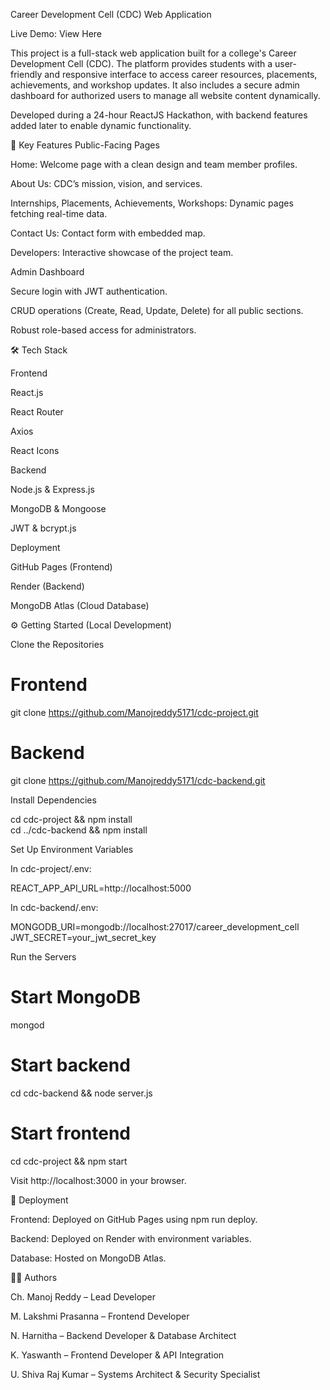 Career Development Cell (CDC) Web Application

Live Demo: View Here

This project is a full-stack web application built for a college's Career Development Cell (CDC). The platform provides students with a user-friendly and responsive interface to access career resources, placements, achievements, and workshop updates. It also includes a secure admin dashboard for authorized users to manage all website content dynamically.

Developed during a 24-hour ReactJS Hackathon, with backend features added later to enable dynamic functionality.

🔑 Key Features
Public-Facing Pages

Home: Welcome page with a clean design and team member profiles.

About Us: CDC’s mission, vision, and services.

Internships, Placements, Achievements, Workshops: Dynamic pages fetching real-time data.

Contact Us: Contact form with embedded map.

Developers: Interactive showcase of the project team.

Admin Dashboard

Secure login with JWT authentication.

CRUD operations (Create, Read, Update, Delete) for all public sections.

Robust role-based access for administrators.

🛠️ Tech Stack

Frontend

React.js

React Router

Axios

React Icons

Backend

Node.js & Express.js

MongoDB & Mongoose

JWT & bcrypt.js

Deployment

GitHub Pages (Frontend)

Render (Backend)

MongoDB Atlas (Cloud Database)



⚙️ Getting Started (Local Development)

Clone the Repositories

# Frontend
git clone https://github.com/Manojreddy5171/cdc-project.git  

# Backend
git clone https://github.com/Manojreddy5171/cdc-backend.git  


Install Dependencies

cd cdc-project && npm install  
cd ../cdc-backend && npm install  


Set Up Environment Variables

In cdc-project/.env:

REACT_APP_API_URL=http://localhost:5000


In cdc-backend/.env:

MONGODB_URI=mongodb://localhost:27017/career_development_cell
JWT_SECRET=your_jwt_secret_key


Run the Servers

# Start MongoDB
mongod  

# Start backend
cd cdc-backend && node server.js  

# Start frontend
cd cdc-project && npm start  


Visit http://localhost:3000
 in your browser.

🚀 Deployment

Frontend: Deployed on GitHub Pages using npm run deploy.

Backend: Deployed on Render with environment variables.

Database: Hosted on MongoDB Atlas.

👨‍💻 Authors

Ch. Manoj Reddy – Lead Developer

M. Lakshmi Prasanna – Frontend Developer

N. Harnitha – Backend Developer & Database Architect

K. Yaswanth – Frontend Developer & API Integration

U. Shiva Raj Kumar – Systems Architect & Security Specialist
